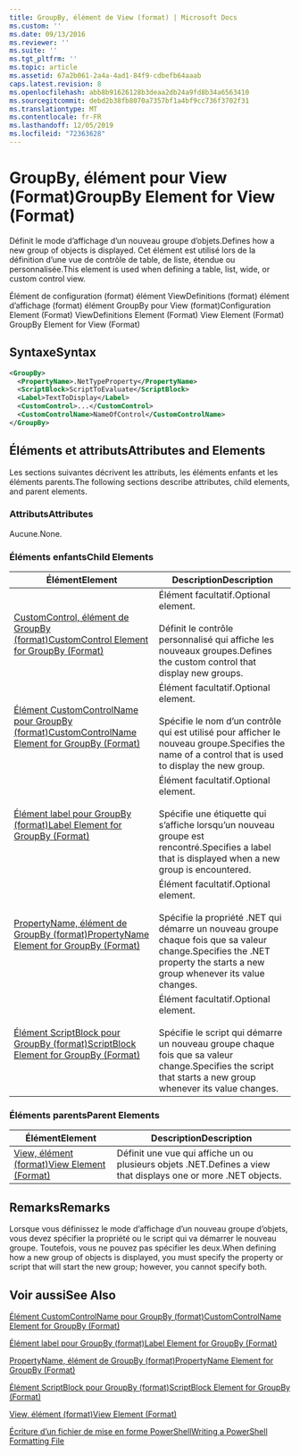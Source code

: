 ```yaml
---
title: GroupBy, élément de View (format) | Microsoft Docs
ms.custom: ''
ms.date: 09/13/2016
ms.reviewer: ''
ms.suite: ''
ms.tgt_pltfrm: ''
ms.topic: article
ms.assetid: 67a2b061-2a4a-4ad1-84f9-cdbefb64aaab
caps.latest.revision: 8
ms.openlocfilehash: abb8b91626128b3deaa2db24a9fd8b34a6563410
ms.sourcegitcommit: debd2b38fb8070a7357bf1a4bf9cc736f3702f31
ms.translationtype: MT
ms.contentlocale: fr-FR
ms.lasthandoff: 12/05/2019
ms.locfileid: "72363628"
---
```

# <a name="groupby-element-for-view-format"></a><span data-ttu-id="9cdb0-102">GroupBy, élément pour View (Format)</span><span class="sxs-lookup"><span data-stu-id="9cdb0-102">GroupBy Element for View (Format)</span></span>

<span data-ttu-id="9cdb0-103">Définit le mode d’affichage d’un nouveau groupe d’objets.</span><span class="sxs-lookup"><span data-stu-id="9cdb0-103">Defines how a new group of objects is displayed.</span></span> <span data-ttu-id="9cdb0-104">Cet élément est utilisé lors de la définition d’une vue de contrôle de table, de liste, étendue ou personnalisée.</span><span class="sxs-lookup"><span data-stu-id="9cdb0-104">This element is used when defining a table, list, wide, or custom control view.</span></span>

<span data-ttu-id="9cdb0-105">Élément de configuration (format) élément ViewDefinitions (format) élément d’affichage (format) élément GroupBy pour View (format)</span><span class="sxs-lookup"><span data-stu-id="9cdb0-105">Configuration Element (Format) ViewDefinitions Element (Format) View Element (Format) GroupBy Element for View (Format)</span></span>

## <a name="syntax"></a><span data-ttu-id="9cdb0-106">Syntaxe</span><span class="sxs-lookup"><span data-stu-id="9cdb0-106">Syntax</span></span>

```xml
<GroupBy>
  <PropertyName>.NetTypeProperty</PropertyName>
  <ScriptBlock>ScriptToEvaluate</ScriptBlock>
  <Label>TextToDisplay</Label>
  <CustomControl>...</CustomControl>
  <CustomControlName>NameOfControl</CustomControlName>
</GroupBy>
```

## <a name="attributes-and-elements"></a><span data-ttu-id="9cdb0-107">Éléments et attributs</span><span class="sxs-lookup"><span data-stu-id="9cdb0-107">Attributes and Elements</span></span>

<span data-ttu-id="9cdb0-108">Les sections suivantes décrivent les attributs, les éléments enfants et les éléments parents.</span><span class="sxs-lookup"><span data-stu-id="9cdb0-108">The following sections describe attributes, child elements, and parent elements.</span></span>

### <a name="attributes"></a><span data-ttu-id="9cdb0-109">Attributs</span><span class="sxs-lookup"><span data-stu-id="9cdb0-109">Attributes</span></span>

<span data-ttu-id="9cdb0-110">Aucune.</span><span class="sxs-lookup"><span data-stu-id="9cdb0-110">None.</span></span>

### <a name="child-elements"></a><span data-ttu-id="9cdb0-111">Éléments enfants</span><span class="sxs-lookup"><span data-stu-id="9cdb0-111">Child Elements</span></span>

|<span data-ttu-id="9cdb0-112">Élément</span><span class="sxs-lookup"><span data-stu-id="9cdb0-112">Element</span></span>|<span data-ttu-id="9cdb0-113">Description</span><span class="sxs-lookup"><span data-stu-id="9cdb0-113">Description</span></span>|
|-------------|-----------------|
|[<span data-ttu-id="9cdb0-114">CustomControl, élément de GroupBy (format)</span><span class="sxs-lookup"><span data-stu-id="9cdb0-114">CustomControl Element for GroupBy (Format)</span></span>](./customcontrol-element-for-groupby-format.md)|<span data-ttu-id="9cdb0-115">Élément facultatif.</span><span class="sxs-lookup"><span data-stu-id="9cdb0-115">Optional element.</span></span><br /><br /> <span data-ttu-id="9cdb0-116">Définit le contrôle personnalisé qui affiche les nouveaux groupes.</span><span class="sxs-lookup"><span data-stu-id="9cdb0-116">Defines the custom control that display new groups.</span></span>|
|[<span data-ttu-id="9cdb0-117">Élément CustomControlName pour GroupBy (format)</span><span class="sxs-lookup"><span data-stu-id="9cdb0-117">CustomControlName Element for GroupBy (Format)</span></span>](./customcontrolname-element-for-groupby-format.md)|<span data-ttu-id="9cdb0-118">Élément facultatif.</span><span class="sxs-lookup"><span data-stu-id="9cdb0-118">Optional element.</span></span><br /><br /> <span data-ttu-id="9cdb0-119">Spécifie le nom d’un contrôle qui est utilisé pour afficher le nouveau groupe.</span><span class="sxs-lookup"><span data-stu-id="9cdb0-119">Specifies the name of a control that is used to display the new group.</span></span>|
|[<span data-ttu-id="9cdb0-120">Élément label pour GroupBy (format)</span><span class="sxs-lookup"><span data-stu-id="9cdb0-120">Label Element for GroupBy (Format)</span></span>](./label-element-for-groupby-format.md)|<span data-ttu-id="9cdb0-121">Élément facultatif.</span><span class="sxs-lookup"><span data-stu-id="9cdb0-121">Optional element.</span></span><br /><br /> <span data-ttu-id="9cdb0-122">Spécifie une étiquette qui s’affiche lorsqu’un nouveau groupe est rencontré.</span><span class="sxs-lookup"><span data-stu-id="9cdb0-122">Specifies a label that is displayed when a new group is encountered.</span></span>|
|[<span data-ttu-id="9cdb0-123">PropertyName, élément de GroupBy (format)</span><span class="sxs-lookup"><span data-stu-id="9cdb0-123">PropertyName Element for GroupBy (Format)</span></span>](./propertyname-element-for-groupby-format.md)|<span data-ttu-id="9cdb0-124">Élément facultatif.</span><span class="sxs-lookup"><span data-stu-id="9cdb0-124">Optional element.</span></span><br /><br /> <span data-ttu-id="9cdb0-125">Spécifie la propriété .NET qui démarre un nouveau groupe chaque fois que sa valeur change.</span><span class="sxs-lookup"><span data-stu-id="9cdb0-125">Specifies the .NET property the starts a new group whenever its value changes.</span></span>|
|[<span data-ttu-id="9cdb0-126">Élément ScriptBlock pour GroupBy (format)</span><span class="sxs-lookup"><span data-stu-id="9cdb0-126">ScriptBlock Element for GroupBy (Format)</span></span>](./scriptblock-element-for-groupby-format.md)|<span data-ttu-id="9cdb0-127">Élément facultatif.</span><span class="sxs-lookup"><span data-stu-id="9cdb0-127">Optional element.</span></span><br /><br /> <span data-ttu-id="9cdb0-128">Spécifie le script qui démarre un nouveau groupe chaque fois que sa valeur change.</span><span class="sxs-lookup"><span data-stu-id="9cdb0-128">Specifies the script that starts a new group whenever its value changes.</span></span>|

### <a name="parent-elements"></a><span data-ttu-id="9cdb0-129">Éléments parents</span><span class="sxs-lookup"><span data-stu-id="9cdb0-129">Parent Elements</span></span>

|<span data-ttu-id="9cdb0-130">Élément</span><span class="sxs-lookup"><span data-stu-id="9cdb0-130">Element</span></span>|<span data-ttu-id="9cdb0-131">Description</span><span class="sxs-lookup"><span data-stu-id="9cdb0-131">Description</span></span>|
|-------------|-----------------|
|[<span data-ttu-id="9cdb0-132">View, élément (format)</span><span class="sxs-lookup"><span data-stu-id="9cdb0-132">View Element (Format)</span></span>](./view-element-format.md)|<span data-ttu-id="9cdb0-133">Définit une vue qui affiche un ou plusieurs objets .NET.</span><span class="sxs-lookup"><span data-stu-id="9cdb0-133">Defines a view that displays one or more .NET objects.</span></span>|

## <a name="remarks"></a><span data-ttu-id="9cdb0-134">Remarks</span><span class="sxs-lookup"><span data-stu-id="9cdb0-134">Remarks</span></span>

<span data-ttu-id="9cdb0-135">Lorsque vous définissez le mode d’affichage d’un nouveau groupe d’objets, vous devez spécifier la propriété ou le script qui va démarrer le nouveau groupe. Toutefois, vous ne pouvez pas spécifier les deux.</span><span class="sxs-lookup"><span data-stu-id="9cdb0-135">When defining how a new group of objects is displayed, you must specify the property or script that will start the new group; however, you cannot specify both.</span></span>

## <a name="see-also"></a><span data-ttu-id="9cdb0-136">Voir aussi</span><span class="sxs-lookup"><span data-stu-id="9cdb0-136">See Also</span></span>

[<span data-ttu-id="9cdb0-137">Élément CustomControlName pour GroupBy (format)</span><span class="sxs-lookup"><span data-stu-id="9cdb0-137">CustomControlName Element for GroupBy (Format)</span></span>](./customcontrolname-element-for-groupby-format.md)

[<span data-ttu-id="9cdb0-138">Élément label pour GroupBy (format)</span><span class="sxs-lookup"><span data-stu-id="9cdb0-138">Label Element for GroupBy (Format)</span></span>](./label-element-for-groupby-format.md)

[<span data-ttu-id="9cdb0-139">PropertyName, élément de GroupBy (format)</span><span class="sxs-lookup"><span data-stu-id="9cdb0-139">PropertyName Element for GroupBy (Format)</span></span>](./propertyname-element-for-groupby-format.md)

[<span data-ttu-id="9cdb0-140">Élément ScriptBlock pour GroupBy (format)</span><span class="sxs-lookup"><span data-stu-id="9cdb0-140">ScriptBlock Element for GroupBy (Format)</span></span>](./scriptblock-element-for-groupby-format.md)

[<span data-ttu-id="9cdb0-141">View, élément (format)</span><span class="sxs-lookup"><span data-stu-id="9cdb0-141">View Element (Format)</span></span>](./view-element-format.md)

[<span data-ttu-id="9cdb0-142">Écriture d’un fichier de mise en forme PowerShell</span><span class="sxs-lookup"><span data-stu-id="9cdb0-142">Writing a PowerShell Formatting File</span></span>](./writing-a-powershell-formatting-file.md)
